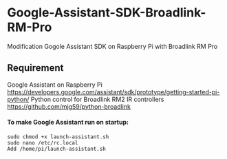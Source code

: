 # Google-Assistant-SDK-Broadlink-RM-Pro
Modification Gogole Assistant SDK on Raspberry Pi with Broadlink RM Pro


## Requirement
Google Assistant on Raspberry Pi
https://developers.google.com/assistant/sdk/prototype/getting-started-pi-python/
Python control for Broadlink RM2 IR controllers
https://github.com/mjg59/python-broadlink


#### To make Google Assistant run on startup:
```
sudo chmod +x launch-assistant.sh
sudo nano /etc/rc.local
Add /home/pi/launch-assistant.sh
```

